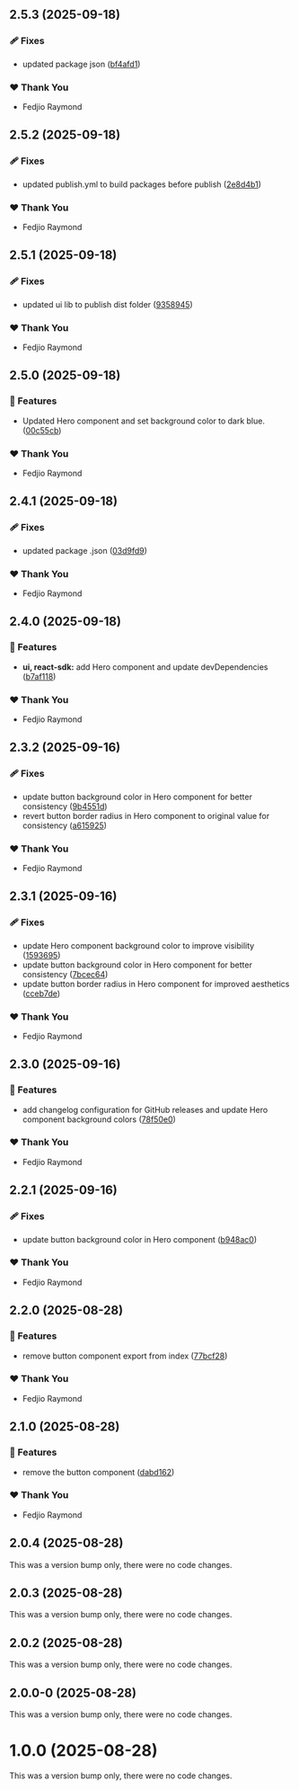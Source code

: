 ## 2.5.3 (2025-09-18)

### 🩹 Fixes

- updated package json ([bf4afd1](https://github.com/Real-Music/react-monorepo/commit/bf4afd1))

### ❤️ Thank You

- Fedjio Raymond

## 2.5.2 (2025-09-18)

### 🩹 Fixes

- updated publish.yml to build packages before publish ([2e8d4b1](https://github.com/Real-Music/react-monorepo/commit/2e8d4b1))

### ❤️ Thank You

- Fedjio Raymond

## 2.5.1 (2025-09-18)

### 🩹 Fixes

- updated ui lib to publish dist folder ([9358945](https://github.com/Real-Music/react-monorepo/commit/9358945))

### ❤️ Thank You

- Fedjio Raymond

## 2.5.0 (2025-09-18)

### 🚀 Features

- Updated Hero component and set background color to dark blue. ([00c55cb](https://github.com/Real-Music/react-monorepo/commit/00c55cb))

### ❤️ Thank You

- Fedjio Raymond

## 2.4.1 (2025-09-18)

### 🩹 Fixes

- updated package .json ([03d9fd9](https://github.com/Real-Music/react-monorepo/commit/03d9fd9))

### ❤️ Thank You

- Fedjio Raymond

## 2.4.0 (2025-09-18)

### 🚀 Features

- **ui, react-sdk:** add Hero component and update devDependencies ([b7af118](https://github.com/Real-Music/react-monorepo/commit/b7af118))

### ❤️ Thank You

- Fedjio Raymond

## 2.3.2 (2025-09-16)

### 🩹 Fixes

- update button background color in Hero component for better consistency ([9b4551d](https://github.com/Real-Music/react-monorepo/commit/9b4551d))
- revert button border radius in Hero component to original value for consistency ([a615925](https://github.com/Real-Music/react-monorepo/commit/a615925))

### ❤️ Thank You

- Fedjio Raymond

## 2.3.1 (2025-09-16)

### 🩹 Fixes

- update Hero component background color to improve visibility ([1593695](https://github.com/Real-Music/react-monorepo/commit/1593695))
- update button background color in Hero component for better consistency ([7bcec64](https://github.com/Real-Music/react-monorepo/commit/7bcec64))
- update button border radius in Hero component for improved aesthetics ([cceb7de](https://github.com/Real-Music/react-monorepo/commit/cceb7de))

### ❤️ Thank You

- Fedjio Raymond

## 2.3.0 (2025-09-16)

### 🚀 Features

- add changelog configuration for GitHub releases and update Hero component background colors ([78f50e0](https://github.com/Real-Music/react-monorepo/commit/78f50e0))

### ❤️ Thank You

- Fedjio Raymond

## 2.2.1 (2025-09-16)

### 🩹 Fixes

- update button background color in Hero component ([b948ac0](https://github.com/Real-Music/react-monorepo/commit/b948ac0))

### ❤️ Thank You

- Fedjio Raymond

## 2.2.0 (2025-08-28)

### 🚀 Features

- remove button component export from index ([77bcf28](https://github.com/Real-Music/react-monorepo/commit/77bcf28))

### ❤️ Thank You

- Fedjio Raymond

## 2.1.0 (2025-08-28)

### 🚀 Features

- remove the button component ([dabd162](https://github.com/Real-Music/react-monorepo/commit/dabd162))

### ❤️ Thank You

- Fedjio Raymond

## 2.0.4 (2025-08-28)

This was a version bump only, there were no code changes.

## 2.0.3 (2025-08-28)

This was a version bump only, there were no code changes.

## 2.0.2 (2025-08-28)

This was a version bump only, there were no code changes.

## 2.0.0-0 (2025-08-28)

This was a version bump only, there were no code changes.

# 1.0.0 (2025-08-28)

This was a version bump only, there were no code changes.